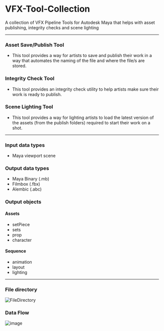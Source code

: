 # VFX-Tool-Collection
A collection of VFX Pipeline Tools for Autodesk Maya that helps with asset publishing,  integrity checks and scene lighting

---
### Asset Save/Publish Tool
- This tool provides a way for artists to save and publish their work in a way that
automates the naming of the file and where the file/s are stored.

### Integrity Check Tool
- This tool provides an integrity check utility to help artists make sure their work is
ready to publish.

### Scene Lighting Tool
- This tool provides a way for lighting artists to load the latest version of the assets
(from the publish folders) required to start their work on a shot.

---
### Input data types
- Maya viewport scene

### Output data types
- Maya Binary (.mb)
- Filmbox (.fbx)
- Alembic (.abc)

### Output objects
#### Assets
- setPiece 
- sets
- prop
- character

#### Sequence
- animation
- layout
- lighting

---
### File directory
![FileDirectory](https://github.com/Wenorter/VFX-Tool-Collection/assets/44455243/fc4f5e74-bef8-4f52-b67c-faaa18f16c02)

### Data Flow
![image](https://github.com/Wenorter/VFX-Tool-Collection/assets/44455243/8e2a679a-50ad-473f-9ba5-3843ffccf50d)
